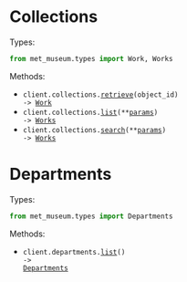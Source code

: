 # Collections

Types:

```python
from met_museum.types import Work, Works
```

Methods:

- <code title="get /objects/{objectId}">client.collections.<a href="./src/met_museum/resources/collections.py">retrieve</a>(object_id) -> <a href="./src/met_museum/types/work.py">Work</a></code>
- <code title="get /objects">client.collections.<a href="./src/met_museum/resources/collections.py">list</a>(\*\*<a href="src/met_museum/types/collection_list_params.py">params</a>) -> <a href="./src/met_museum/types/works.py">Works</a></code>
- <code title="get /search">client.collections.<a href="./src/met_museum/resources/collections.py">search</a>(\*\*<a href="src/met_museum/types/collection_search_params.py">params</a>) -> <a href="./src/met_museum/types/works.py">Works</a></code>

# Departments

Types:

```python
from met_museum.types import Departments
```

Methods:

- <code title="get /departments">client.departments.<a href="./src/met_museum/resources/departments.py">list</a>() -> <a href="./src/met_museum/types/departments.py">Departments</a></code>
